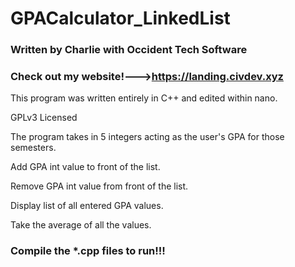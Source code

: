 # GPACalculator_LinkedList

### Written by Charlie with Occident Tech Software
### Check out my website!--->https://landing.civdev.xyz

This program was written entirely in C++ and edited within nano.

GPLv3 Licensed 

The program takes in 5 integers acting as the user's GPA for those semesters.


Add GPA int value to front of the list.

Remove GPA int value from front of the list.

Display list of all entered GPA values.

Take the average of all the values.

### Compile the *.cpp files to run!!!
